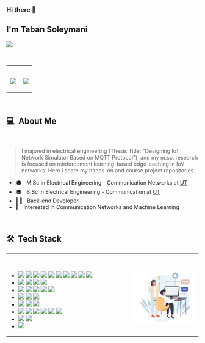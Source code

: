 ### Hi there 👋

## I'm Taban Soleymani
![](https://komarev.com/ghpvc/?username=your-taabann&color=0069b4)
<!---

--->
<br>
<table align="center">
  <tr>
    <td width="55%">
      <p align="center">
        <br>
        <img height="180em" src="https://github-readme-stats-eight-theta.vercel.app/api?username=Taabannn&show_icons=true&theme=light&include_all_commits=true&count_private=true"/>
      </p>
    </td>
    <td width="45%">
      <p align="center">
        <br>
        <img height="165em" src="https://github-readme-stats.vercel.app/api/top-langs/?username=taabannn&theme=light&layout=compact"/>
      </p>
    </td>
  </tr>
</table>
<br>

<h2> 💻 &nbsp;About Me </h2>
<br>
<blockquote>
  <p> 
    I majored in electrical engineering (Thesis Title: "Designing
    IoT Network Simulator Based on MQTT Protocol"), and my 
    m.sc. research is focused on reinforcement learning-based
    edge-caching in IoV networks. 
    Here I share my hands-on  
    and course project repositories.
  </p>
</blockquote>
 <ul>
  <li>🎓 &nbsp; M.Sc in Electrical Engineering - Communication Networks at <a href="https://ut.ac.ir/en">UT</a></li>
  <li>🎓 &nbsp; B.Sc in Electrical Engineering - Communication at <a href="https://ut.ac.ir/en">UT</a></li>
  <li>👩‍💻 &nbsp; Back-end Developer </li>
  <li>🤔 &nbsp; Interested in Communication Networks and Machine Learning</li>
 </ul>
 <br>
<h2> 🛠 &nbsp;Tech Stack</h2>
<table align="center">
  <tr>
    <td width="65%">
      <p align="center">
        <br>
        <ul>
          <li>
            <img src="https://img.shields.io/badge/-C-05122A?style=flat&logo=C"/>
            <img src="https://img.shields.io/badge/-C++-05122A?style=flat&logo=C%2B%2B"/>
            <img src="https://img.shields.io/badge/-Java-05122A?style=flat&logo=java"/>
            <img src="https://img.shields.io/badge/-Python-05122A?style=flat&logo=python"/>
            <img src="https://img.shields.io/badge/-Julia-05122A?style=flat&logo=julia"/>
            <img src="https://img.shields.io/badge/-R-05122A?style=flat&logo=R&logoColor=276DC3"/>
            <img src="https://img.shields.io/badge/-Matlab-05122A?style=flat&logo=matlab"/>
            <img src="https://img.shields.io/badge/-Octave-05122A?style=flat&logo=octave"/>
            <img src="https://img.shields.io/badge/-Markdown-05122A?style=flat&logo=markdown"/>
            <img src="https://img.shields.io/badge/-LaTEX-05122A?style=flat&logo=latex"/>
          </li>
          <li>
            <img src="https://img.shields.io/badge/-Spring-05122A?style=flat&logo=spring"/>
            <img src="https://img.shields.io/badge/-Eclipse-05122A?style=flat&logo=eclipse"/>
            <img src="https://img.shields.io/badge/-Django-05122A?style=flat&logo=django"/>
            <img src="https://img.shields.io/badge/-Flask-05122A?style=flat&logo=flask"/>
          </li>
          <li>
            <img src="https://img.shields.io/badge/-HTML-05122A?style=flat&logo=HTML5"/>
            <img src="https://img.shields.io/badge/-CSS-05122A?style=flat&logo=CSS3"/>
            <img src="https://img.shields.io/badge/-JavaScript-05122A?style=flat&logo=javascript"/>
            <img src="https://img.shields.io/badge/-Bootstrap-05122A?style=flat&logo=bootstrap"/>
            <img src="https://img.shields.io/badge/-JQuery-05122A?style=flat&logo=jquery"/>
          </li>
          <li>
            <img src="https://img.shields.io/badge/-MySql-05122A?style=flat&logo=mysql"/>
            <img src="https://img.shields.io/badge/-SQLite-05122A?style=flat&logo=sqlite"/>
            <img src="https://img.shields.io/badge/-MongoDB-05122A?style=flat&logo=mongodb"/>
          </li>
          <li>
            <img src="https://img.shields.io/badge/-Git-05122A?style=flat&logo=git"/>
            <img src="https://img.shields.io/badge/-Github-05122A?style=flat&logo=github"/>
            <img src="https://img.shields.io/badge/-Gitlab-05122A?style=flat&logo=gitlab"/>
          </li>
          <li>
            <img src="https://img.shields.io/badge/-IntelliJ-05122A?style=flat&logo=intellijidea"/>
            <img src="https://img.shields.io/badge/-PyCharm-05122A?style=flat&logo=pycharm"/>
            <img src="https://img.shields.io/badge/-CLion-05122A?style=flat&logo=clion"/>
            <img src="https://img.shields.io/badge/-VS%20Code-05122A?style=flat&logo=visual-studio-code&logoColor=007ACC"/>
            <img src="https://img.shields.io/badge/-Jupyter-05122A?style=flat&logo=jupyter"/>
            <img src="https://img.shields.io/badge/-Google Colab-05122A?style=flat&logo=googlecolab"/>
          </li>
          <li>
            <img src="https://img.shields.io/badge/-Docker-05122A?style=flat&logo=docker"/>
            <img src="https://img.shields.io/badge/-RabbitMQ-05122A?style=flat&logo=rabbitmq"/>
          </li>
          <li>
            <img src="https://img.shields.io/badge/-Linux-05122A?style=flat&logo=linux"/>
          </li>
        </ul>
      </p>
    </td>
    <td width="35%">
      <p align="center">
        <br>
        <a href="https://github.com/Taabannn">
        <img src="java-python-developer.png"/>
      </p>
    </td>
  </tr>
</table>

<!---
Taabannn/Taabannn is a ✨ special ✨ repository because its `README.md` (this file) appears on your GitHub profile.
You can click the Preview link to take a look at your changes.
--->
